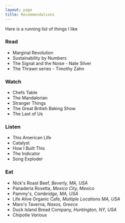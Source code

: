 ```yaml
---
layout: page
title: Recommendations
---
```


<p class="message">
  Here is a running list of things I like
</p>

### Read
* Marginal Revolution
* Sustainability by Numbers
* The Signal and the Noise - Nate Silver
* The Thrawn series - Timothy Zahn

### Watch
* Chefs Table
* The Mandalorian
* Stranger Things
* The Great British Baking Show
* The Last of Us

### Listen
* This American Life
* Catalyst
* How I Built This
* The Indicator
* Song Exploder

### Eat
* Nick's Roast Beef, *Beverly, MA, USA*
* Panaderia Rosetta, *Mexico City, Mexico*
* Pammy's, *Cambridge, MA, USA*
* Life Alive Organic Cafe, *Multiple Locations MA, USA*
* Maro's Taverna, *Naxos, Greece*
* Duck Island Bread Company, *Huntington, NY, USA*
* Chipotle *Various*